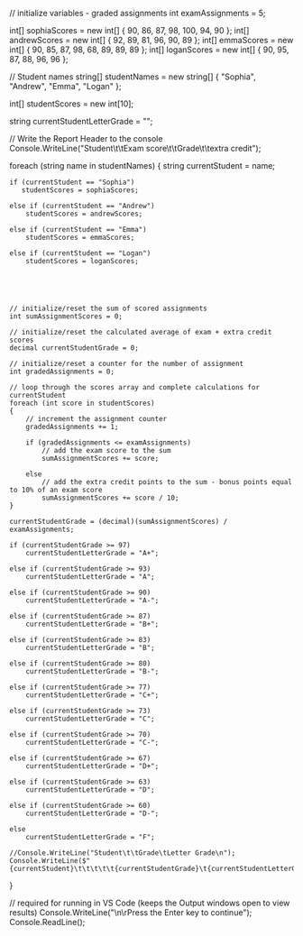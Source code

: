 
// initialize variables - graded assignments
int examAssignments = 5;

int[] sophiaScores = new int[] { 90, 86, 87, 98, 100, 94, 90 };
int[] andrewScores = new int[] { 92, 89, 81, 96, 90, 89 };
int[] emmaScores = new int[] { 90, 85, 87, 98, 68, 89, 89, 89 };
int[] loganScores = new int[] { 90, 95, 87, 88, 96, 96 };


// Student names
string[] studentNames = new string[] { "Sophia", "Andrew", "Emma", "Logan" };



int[] studentScores = new int[10];

string currentStudentLetterGrade = "";

// Write the Report Header to the console
Console.WriteLine("Student\t\tExam score\t\tGrade\t\textra credit");

foreach (string name in studentNames)
{
    string currentStudent = name;

    if (currentStudent == "Sophia")
       studentScores = sophiaScores;

    else if (currentStudent == "Andrew")
        studentScores = andrewScores;

    else if (currentStudent == "Emma")
        studentScores = emmaScores;

    else if (currentStudent == "Logan")
        studentScores = loganScores;
    


    
    
    // initialize/reset the sum of scored assignments
    int sumAssignmentScores = 0;

    // initialize/reset the calculated average of exam + extra credit scores
    decimal currentStudentGrade = 0;

    // initialize/reset a counter for the number of assignment 
    int gradedAssignments = 0;

    // loop through the scores array and complete calculations for currentStudent
    foreach (int score in studentScores)
    {
        // increment the assignment counter
        gradedAssignments += 1;

        if (gradedAssignments <= examAssignments)
            // add the exam score to the sum
            sumAssignmentScores += score;

        else
            // add the extra credit points to the sum - bonus points equal to 10% of an exam score
            sumAssignmentScores += score / 10;
    }

    currentStudentGrade = (decimal)(sumAssignmentScores) / examAssignments;

    if (currentStudentGrade >= 97)
        currentStudentLetterGrade = "A+";

    else if (currentStudentGrade >= 93)
        currentStudentLetterGrade = "A";

    else if (currentStudentGrade >= 90)
        currentStudentLetterGrade = "A-";

    else if (currentStudentGrade >= 87)
        currentStudentLetterGrade = "B+";

    else if (currentStudentGrade >= 83)
        currentStudentLetterGrade = "B";

    else if (currentStudentGrade >= 80)
        currentStudentLetterGrade = "B-";

    else if (currentStudentGrade >= 77)
        currentStudentLetterGrade = "C+";

    else if (currentStudentGrade >= 73)
        currentStudentLetterGrade = "C";

    else if (currentStudentGrade >= 70)
        currentStudentLetterGrade = "C-";

    else if (currentStudentGrade >= 67)
        currentStudentLetterGrade = "D+";

    else if (currentStudentGrade >= 63)
        currentStudentLetterGrade = "D";

    else if (currentStudentGrade >= 60)
        currentStudentLetterGrade = "D-";

    else
        currentStudentLetterGrade = "F";

    //Console.WriteLine("Student\t\tGrade\tLetter Grade\n");
    Console.WriteLine($"{currentStudent}\t\t\t\t\t{currentStudentGrade}\t{currentStudentLetterGrade}\t");
}

// required for running in VS Code (keeps the Output windows open to view results)
Console.WriteLine("\n\rPress the Enter key to continue");
Console.ReadLine();

